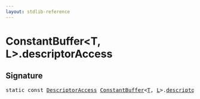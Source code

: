 ```yaml
---
layout: stdlib-reference
---
```


# ConstantBuffer<T, L>.descriptorAccess

## Signature
<pre>
<span class='code_keyword'>static</span> <span class='code_keyword'>const</span> <a href="/stdlib-reference/types/descriptoraccess-0a/index" class="code_type">DescriptorAccess</a> <a href="/stdlib-reference/types/constantbuffer-08/index" class="code_type">ConstantBuffer</a>&lt;<a href="/stdlib-reference/types/constantbuffer-08/index#typeparam-T" class="code_type">T</a>, <a href="/stdlib-reference/types/constantbuffer-08/index#typeparam-L" class="code_type">L</a>&gt;.<a href="/stdlib-reference/types/constantbuffer-08/descriptoraccess-a" class="code_var">descriptorAccess</a> = DescriptorAccess\.Read;
</pre>

